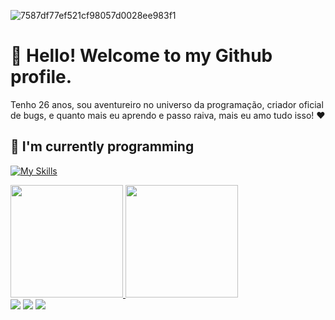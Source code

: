 
![7587df77ef521cf98057d0028ee983f1](https://github.com/Salops/Salops/assets/104448348/96b47be9-5e38-4afb-bcae-3d82c77e89e0)




# 👋 Hello! Welcome to my Github profile.
Tenho 26 anos, sou aventureiro no universo da programação, criador oficial de bugs, e quanto mais eu aprendo e passo raiva, mais eu amo tudo isso! ❤

## 🌱 I'm currently programming
[![My Skills](https://skillicons.dev/icons?i=androidstudio,angular,bash,c,cs,cpp,css,dart,django,docker,flutter,git,github,gitlab,gradle,html,ai,instagram,java,js,jquery,linkedin,linux,nodejs,php,ts,twitter&theme=dark)](https://skillicons.dev)


<div>
<a href="https://github.com/salops">
<img loading="lazy" height="180em" src="https://github-readme-stats.vercel.app/api/top-langs/?username=salops&layout=compact&langs_count=7&theme=react"/>
<img loading="lazy" height="180em" src="https://github-readme-stats.vercel.app/api?username=salops&layout=compact&show_icons=true&theme=react"/>
</div>


<div>
<a href="https://instagram.com/pagnoncelli___" target="_blank"><img loading="lazy" src="https://img.shields.io/badge/-Instagram-%23E4405F?style=for-the-badge&logo=instagram&logoColor=white" target="_blank"></a>
<a href = "mailto:salomaaoitalian@gmail.com"><img loading="lazy" src="https://img.shields.io/badge/Gmail-D14836?style=for-the-badge&logo=gmail&logoColor=white" target="_blank"></a>
<a href="https://www.linkedin.com/in/salomao-italiano" target="_blank"><img loading="lazy" src="https://img.shields.io/badge/-LinkedIn-%230077B5?style=for-the-badge&logo=linkedin&logoColor=white" target="_blank"></a>   
</div>


